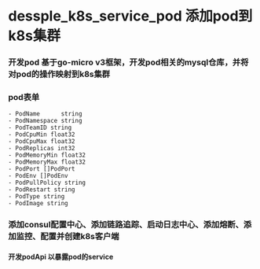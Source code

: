 # dessple_k8s_service_pod   添加pod到k8s集群
### 开发pod 基于go-micro v3框架，开发pod相关的mysql仓库，并将对pod的操作映射到k8s集群
### pod表单
	- PodName      string
	- PodNamespace string 
	- PodTeamID string
	- PodCpuMin float32
	- PodCpuMax float32
	- PodReplicas int32 
	- PodMemoryMin float32 
	- PodMemoryMax float32 
	- PodPort []PodPort 
	- PodEnv []PodEnv 
	- PodPullPolicy string 
	- PodRestart string
	- PodType string
	- PodImage string
### 添加consul配置中心、添加链路追踪、启动日志中心、添加熔断、添加监控、配置并创建k8s客户端

#### 开发podApi 以暴露pod的service
